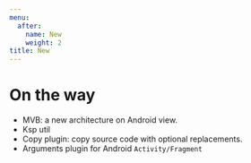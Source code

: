 ```yaml
---
menu:
  after:
    name: New
    weight: 2
title: New
---
```


# On the way
- MVB: a new architecture on Android view.
- Ksp util
- Copy plugin: copy source code with optional replacements.
- Arguments plugin for Android `Activity/Fragment`